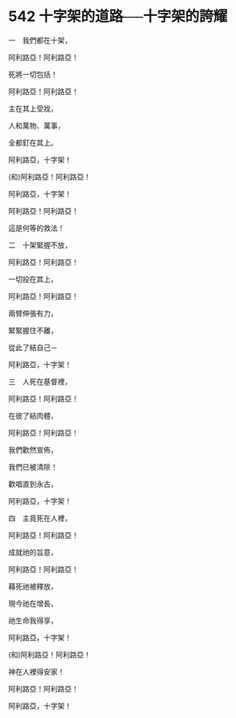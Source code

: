 # 542 十字架的道路──十字架的誇耀

一　我們都在十架，

阿利路亞！阿利路亞！

死將一切包括！

阿利路亞！阿利路亞！

主在其上受戕，

人和萬物、萬事，

全都釘在其上。

阿利路亞，十字架！

(和)阿利路亞！阿利路亞！

阿利路亞，十字架！

阿利路亞！阿利路亞！

這是何等的救法！

二　十架緊握不放，

阿利路亞！阿利路亞！

一切投在其上，

阿利路亞！阿利路亞！

兩臂伸張有力，

緊緊握住不離，

從此了結自己－

阿利路亞，十字架！

三　人死在基督裡，

阿利路亞！阿利路亞！

在彼了結肉體，

阿利路亞！阿利路亞！

我們歡然宣佈，

我們已被清除！

歡唱直到永古，

阿利路亞，十字架！

四　主竟死在人裡，

阿利路亞！阿利路亞！

成就祂的旨意，

阿利路亞！阿利路亞！

藉死祂被釋放，

現今祂在增長，

祂生命我得享，

阿利路亞，十字架！

(和)阿利路亞！阿利路亞！

神在人裡得安家！

阿利路亞！阿利路亞！

阿利路亞，十字架！

